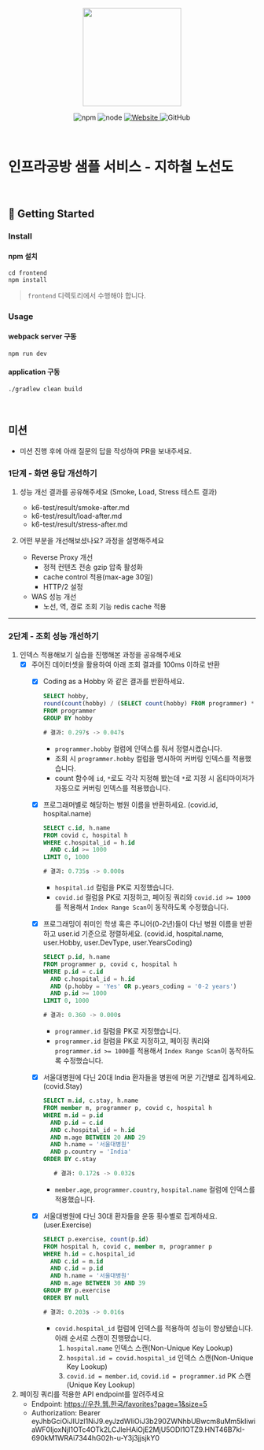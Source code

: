 <p align="center">
    <img width="200px;" src="https://raw.githubusercontent.com/woowacourse/atdd-subway-admin-frontend/master/images/main_logo.png"/>
</p>
<p align="center">
  <img alt="npm" src="https://img.shields.io/badge/npm-%3E%3D%205.5.0-blue">
  <img alt="node" src="https://img.shields.io/badge/node-%3E%3D%209.3.0-blue">
  <a href="https://edu.nextstep.camp/c/R89PYi5H" alt="nextstep atdd">
    <img alt="Website" src="https://img.shields.io/website?url=https%3A%2F%2Fedu.nextstep.camp%2Fc%2FR89PYi5H">
  </a>
  <img alt="GitHub" src="https://img.shields.io/github/license/next-step/atdd-subway-service">
</p>

<br>

# 인프라공방 샘플 서비스 - 지하철 노선도

<br>

## 🚀 Getting Started

### Install
#### npm 설치
```
cd frontend
npm install
```
> `frontend` 디렉토리에서 수행해야 합니다.

### Usage
#### webpack server 구동
```
npm run dev
```
#### application 구동
```
./gradlew clean build
```
<br>

## 미션

* 미션 진행 후에 아래 질문의 답을 작성하여 PR을 보내주세요.

### 1단계 - 화면 응답 개선하기
1. 성능 개선 결과를 공유해주세요 (Smoke, Load, Stress 테스트 결과)
    - k6-test/result/smoke-after.md
    - k6-test/result/load-after.md
    - k6-test/result/stress-after.md

2. 어떤 부분을 개선해보셨나요? 과정을 설명해주세요
    - Reverse Proxy 개선
        - 정적 컨텐츠 전송 gzip 압축 활성화
        - cache control 적용(max-age 30일)
        - HTTP/2 설정
    - WAS 성능 개선
        - 노선, 역, 경로 조회 기능 redis cache 적용

---

### 2단계 - 조회 성능 개선하기
1. 인덱스 적용해보기 실습을 진행해본 과정을 공유해주세요
   - [x] 주어진 데이터셋을 활용하여 아래 조회 결과를 100ms 이하로 반환
      - [x] Coding as a Hobby 와 같은 결과를 반환하세요.
         ```sql
         SELECT hobby,
         round(count(hobby) / (SELECT count(hobby) FROM programmer) * 100, 1) AS "Coding as a Hobby"
         FROM programmer
         GROUP BY hobby
        
         # 결과: 0.297s -> 0.047s
         ```
         - `programmer.hobby` 컬럼에 인덱스를 줘서 정렬시켰습니다.
         - 조회 시 `programmer.hobby` 컬럼을 명시하여 커버링 인덱스를 적용했습니다. 
         - count 함수에 `id`, `*`로도 각각 지정해 봤는데 `*`로 지정 시 옵티마이저가 자동으로 커버링 인덱스를 적용했습니다.

      - [x] 프로그래머별로 해당하는 병원 이름을 반환하세요. (covid.id, hospital.name)
         ```sql
         SELECT c.id, h.name
         FROM covid c, hospital h
         WHERE c.hospital_id = h.id
           AND c.id >= 1000
         LIMIT 0, 1000
         
         # 결과: 0.735s -> 0.000s
         ```
         - `hospital.id` 컬럼을 PK로 지정했습니다.
         - `covid.id` 컬럼을 PK로 지정하고, 페이징 쿼리와 `covid.id >= 1000`를 적용해서 `Index Range Scan`이 동작하도록 수정했습니다.

      - [x] 프로그래밍이 취미인 학생 혹은 주니어(0-2년)들이 다닌 병원 이름을 반환하고 user.id 기준으로 정렬하세요. (covid.id, hospital.name, user.Hobby, user.DevType, user.YearsCoding)
         ```sql
         SELECT p.id, h.name
         FROM programmer p, covid c, hospital h
         WHERE p.id = c.id
           AND c.hospital_id = h.id
           AND (p.hobby = 'Yes' OR p.years_coding = '0-2 years')
           AND p.id >= 1000
         LIMIT 0, 1000
         
         # 결과: 0.360 -> 0.000s
         ```
         - `programmer.id` 컬럼을 PK로 지정했습니다.
         - `programmer.id` 컬럼을 PK로 지정하고, 페이징 쿼리와 `programmer.id >= 1000`를 적용해서 `Index Range Scan`이 동작하도록 수정했습니다.

      - [x] 서울대병원에 다닌 20대 India 환자들을 병원에 머문 기간별로 집계하세요. (covid.Stay)
         ```sql
         SELECT m.id, c.stay, h.name
         FROM member m, programmer p, covid c, hospital h
         WHERE m.id = p.id
           AND p.id = c.id
           AND c.hospital_id = h.id
           AND m.age BETWEEN 20 AND 29
           AND h.name = '서울대병원'
           AND p.country = 'India'
         ORDER BY c.stay
         
            # 결과: 0.172s -> 0.032s
         ```
         - `member.age`, `programmer.country`, `hospital.name` 컬럼에 인덱스를 적용했습니다.
        
      - [x] 서울대병원에 다닌 30대 환자들을 운동 횟수별로 집계하세요. (user.Exercise)
         ```sql
         SELECT p.exercise, count(p.id)
         FROM hospital h, covid c, member m, programmer p
         WHERE h.id = c.hospital_id
           AND c.id = m.id
           AND c.id = p.id
           AND h.name = '서울대병원'
           AND m.age BETWEEN 30 AND 39
         GROUP BY p.exercise
         ORDER BY null
         
         # 결과: 0.203s -> 0.016s
         ```
         - `covid.hospital_id` 컬럼에 인덱스를 적용하여 성능이 향상됐습니다. 아래 순서로 스캔이 진행됐습니다.
            1. `hospital.name` 인덱스 스캔(Non-Unique Key Lookup)
            2. `hospital.id = covid.hospital_id` 인덱스 스캔(Non-Unique Key Lookup)
            3. `covid.id = member.id`, `covid.id = programmer.id` PK 스캔(Unique Key Lookup)


2. 페이징 쿼리를 적용한 API endpoint를 알려주세요
   - Endpoint: https://우찬.웹.한국/favorites?page=1&size=5
   - Authorization: Bearer eyJhbGciOiJIUzI1NiJ9.eyJzdWIiOiJ3b290ZWNhbUBwcm8uMm5kIiwiaWF0IjoxNjI1OTc4OTk2LCJleHAiOjE2MjU5ODI1OTZ9.HNT46B7kI-690kM1WRAi7344hG02h-u-Y3j3jjsjkY0
